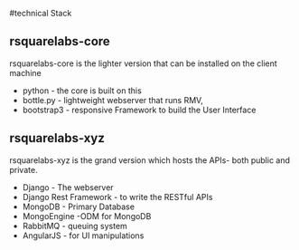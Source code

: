 #technical Stack

## rsquarelabs-core

rsquarelabs-core is the lighter version that can be installed on the client machine

- python - the core is built on this
- bottle.py - lightweight webserver that runs RMV,
- bootstrap3 - responsive Framework to build the User Interface


## rsquarelabs-xyz

rsquarelabs-xyz is the grand version which hosts the APIs- both public and private.

- Django - The webserver  
- Django Rest Framework - to write the RESTful APIs
- MongoDB - Primary Database
- MongoEngine -ODM for MongoDB
- RabbitMQ - queuing system
- AngularJS - for UI manipulations
